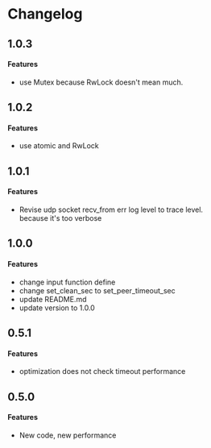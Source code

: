 # Changelog

## 1.0.3
#### Features
* use Mutex because RwLock doesn't mean much.

## 1.0.2
#### Features
* use atomic and RwLock

## 1.0.1
#### Features
* Revise udp socket recv_from err log level to trace level.  
  because it's too verbose

## 1.0.0
#### Features
*  change input function define
*  change set_clean_sec to set_peer_timeout_sec
*  update README.md
*  update version to 1.0.0

## 0.5.1
#### Features
*  optimization does not check timeout performance


## 0.5.0
#### Features
* New code, new performance
